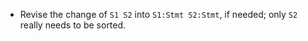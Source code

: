 <!-- Copyright (c) 2014 K Team. All Rights Reserved. -->
* Revise the change of `S1 S2` into `S1:Stmt S2:Stmt`, if needed; only `S2`
really needs to be sorted.
